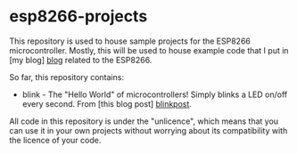 # esp8266-projects

This repository is used to house sample projects for the ESP8266 microcontroller. Mostly, this will be used to house example code that I put in [my blog] [blog] related to the ESP8266.

[blog]: http://smallbits.marshall-tribe.net

So far, this repository contains:

* blink - The "Hello World" of microcontrollers! Simply blinks a LED on/off every second. From [this blog post] [blinkpost].

[blinkpost]: http://smallbits.marshall-tribe.net/blog/2016/05/07/esp8266-first-steps

All code in this repository is under the "unlicence", which means that you can use it in your own projects without worrying about its compatibility with the licence of your code.

